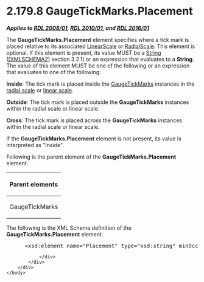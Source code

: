 <html dir="LTR" xmlns:mshelp="http://msdn.microsoft.com/mshelp" xmlns:ddue="http://ddue.schemas.microsoft.com/authoring/2003/5" xmlns:xlink="http://www.w3.org/1999/xlink" xmlns:tool="http://www.microsoft.com/tooltip">
    <head>
        <meta http-equiv="Content-Type" content="text/html; CHARSET=utf-8"></meta>
        <meta name="save" content="history"></meta>
        <title>2.179.8 GaugeTickMarks.Placement</title>
        <xml>
            <mshelp:toctitle title="2.179.8 GaugeTickMarks.Placement"></mshelp:toctitle>
            <mshelp:rltitle title="[MS-RDL]: GaugeTickMarks.Placement"></mshelp:rltitle>
            <mshelp:keyword index="A" term="0716b886-c9d6-44ba-aa1f-131b7b7fa48c"></mshelp:keyword>
            <mshelp:attr name="DCSext.ContentType" value="open specification"></mshelp:attr>
            <mshelp:attr name="AssetID" value="0716b886-c9d6-44ba-aa1f-131b7b7fa48c"></mshelp:attr>
            <mshelp:attr name="TopicType" value="kbRef"></mshelp:attr>
            <mshelp:attr name="DCSext.Title" value="[MS-RDL]: GaugeTickMarks.Placement" />
        </xml>
    </head>
    <body>
        <div id="header">
            <h1 class="heading">2.179.8 GaugeTickMarks.Placement</h1>
        </div>
        <div id="mainSection">
            <div id="mainBody">
                <div id="allHistory" class="saveHistory"></div>
                <div id="sectionSection0" class="section" name="collapseableSection">
                    

<p><b><i>Applies to </i></b><a href="1e855f94-4617-47e4-b89e-0856c6cb420f.md"><b><i>RDL 2008/01</i></b></a><b><i>,
</i></b><a href="3428e690-a348-4ec7-8a6a-8efb42d2cdee.md"><b><i>RDL 2010/01</i></b></a><b><i>,
and </i></b><a href="52ce3983-2bfc-4e72-9359-42aaf5fe4509.md"><b><i>RDL 2016/01</i></b></a></p>

<p>The <b>GaugeTickMarks.Placement</b> element specifies where
a tick mark is placed relative to its associated <a href="744f8b40-7ad5-4652-94a1-76ae5df59389.md">LinearScale</a> or <a href="86468d9f-c561-4b50-a689-5dfccfde8495.md">RadialScale</a>. This element
is optional. If this element is present, its value MUST be a <a href="1ed81ef3-a683-45e3-aaad-bd2bbe71bc3d.md">String</a> (<a href="https://go.microsoft.com/fwlink/?LinkId=90610">[XMLSCHEMA2]</a> section
3.2.1) or an expression that evaluates to a <b>String</b>. The value of this
element MUST be one of the following or an expression that evaluates to one of
the following:</p>

<p><b>Inside</b>: The tick mark is placed inside the <a href="85bb1716-e94b-4d9a-97b3-3c681e0c53d5.md">GaugeTickMarks</a> instances
in the <a href="b2482b3f-74ab-4ca8-a9e5-c07955011743.md#gt_c0d060cf-b740-4277-ad99-824fe47581f3">radial scale</a> or <a href="b2482b3f-74ab-4ca8-a9e5-c07955011743.md#gt_f51e929d-5a0e-4c32-a122-ecb22ba2f7b4">linear scale</a>.</p>

<p><b>Outside</b>: The tick mark is placed outside the <b>GaugeTickMarks</b>
instances within the radial scale or linear scale.</p>

<p><b>Cross</b>: The tick mark is placed across the <b>GaugeTickMarks</b>
instances within the radial scale or linear scale.</p>

<p>If the <b>GaugeTickMarks.Placement</b> element is not
present, its value is interpreted as &quot;Inside&quot;.</p>

<p>Following is the parent element of the <b>GaugeTickMarks.Placement</b>
element.</p>

<table>
 <thead>
  <tr>
   <th>
   <p>Parent elements</p>
   </th>
  </tr>
 </thead>
 <tr>
  <td>
  <p>GaugeTickMarks</p>
  </td>
 </tr>
</table>

<p>The following is the XML Schema definition of the <b>GaugeTickMarks.Placement</b>
element.</p>

<dl>
<dd>
<div><pre> &lt;xsd:element name=&quot;Placement&quot; type=&quot;xsd:string&quot; minOccurs=&quot;0&quot;&gt;
</pre></div>
</dd></dl>


                </div>
            </div>
        </div>
    </body>
</html>